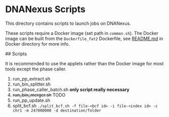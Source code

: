 # DNANexus Scripts

This directory contains scripts to launch jobs on DNANexus.

These scripts require a Docker image (set path in `common.sh`). The Docker image can be built from the `Dockerfile_fat2` Dockerfile, see [README.md](../Docker/README.md) in Docker directory for more info.

## Scripts

It is recommended to use the applets rather than the Docker image for most tools except the phase caller.

1) run_pp_extract.sh
2) run_bin_splitter.sh
3) run_phase_caller_batch.sh **only script really necessary**
4) ~~run_bin_merger.sh~~ TODO
5) run_pp_update.sh
6) split_bcf.sh `./split_bcf.sh -f file-<bcf id> -i file-<index id> -c chr1 -m 247000000 -d destination/folder`